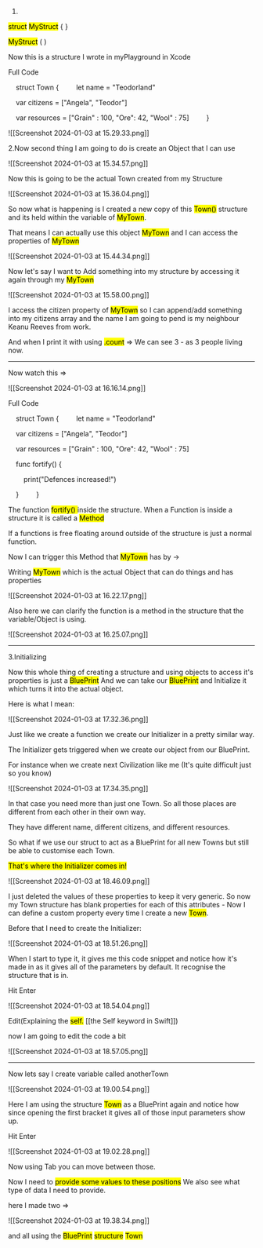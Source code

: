 
1.

<mark class="hltr-purple">struct</mark> <mark class="hltr-green">MyStruct</mark>  {           }

<mark class="hltr-green">MyStruct</mark> ( )



Now this is a structure I wrote in myPlayground in Xcode 

Full Code

    struct Town {
    
    let name = "Teodorland"

    var citizens = ["Angela", "Teodor"]

    var resources = ["Grain" : 100, "Ore": 42, "Wool" : 75]
    
    }

![[Screenshot 2024-01-03 at 15.29.33.png]]


2.Now second thing I am going to do is create an Object that I can use

![[Screenshot 2024-01-03 at 15.34.57.png]]


Now this is going to be the actual Town created from my Structure

![[Screenshot 2024-01-03 at 15.36.04.png]]


So now what is happening is I created a new copy of this <mark class="hltr-green">Town()</mark> structure and its held within the variable of <mark class="hltr-cyan">MyTown</mark>.

That means I can actually use this object <mark class="hltr-cyan">MyTown</mark> and I can access the properties of <mark class="hltr-cyan">MyTown</mark>

![[Screenshot 2024-01-03 at 15.44.34.png]]


Now let's say I want to Add something into my structure by accessing it again through my 
<mark class="hltr-cyan">MyTown</mark>

![[Screenshot 2024-01-03 at 15.58.00.png]]

I access the citizen property of <mark class="hltr-cyan">MyTown</mark> so I can append/add something into my citizens array  and the name I am going to pend is my neighbour Keanu Reeves from work.

And when I print it with using <mark class="hltr-purple">.count</mark> =>
We can see 3 - as 3 people living now.

________________________________________________________________________

Now watch this =>

![[Screenshot 2024-01-03 at 16.16.14.png]]



Full Code 

    struct Town {
    
    let name = "Teodorland"

    var citizens = ["Angela", "Teodor"]

    var resources = ["Grain" : 100, "Ore": 42, "Wool" : 75]

    func fortify() {

        print("Defences increased!")

    }
    
    }


The function <mark class="hltr-blue">fortify() </mark> inside the structure. 
When a Function is inside a structure it is called a <mark class="hltr-red">Method</mark>


If a functions is free floating around outside of the structure is just a normal function.

Now I can trigger this Method that <mark class="hltr-cyan">MyTown</mark> has by ->

Writing <mark class="hltr-cyan">MyTown</mark> which is the actual Object that can do things and has properties 




![[Screenshot 2024-01-03 at 16.22.17.png]]



Also here we can clarify the function is a method in the structure that the variable/Object is using.

![[Screenshot 2024-01-03 at 16.25.07.png]]


________________________________________________________________________

3.Initializing 


Now this whole thing of creating a structure and using objects to access it's properties is just a <mark class="hltr-blue">BluePrint</mark> 
And we can take our <mark class="hltr-blue">BluePrint</mark> and Initialize it which turns it into the actual object.

Here is what I mean:

![[Screenshot 2024-01-03 at 17.32.36.png]]

Just like we create a function we create our Initializer in a pretty similar way.

The Initializer gets triggered when we create our object from our BluePrint.

For instance when we create next Civilization like me (It's quite difficult just so you know)

![[Screenshot 2024-01-03 at 17.34.35.png]]


In that case you need more than just one Town.
So all those places are different from each other in their own way.

They have different name, different citizens, and different resources.

So what if we use our struct to act as a BluePrint for all new Towns but still be able to customise each Town.

<mark class="hltr-red">That's where the Initializer comes in!</mark>


![[Screenshot 2024-01-03 at 18.46.09.png]]

I just deleted the values of these properties to keep it very generic.
So now my Town structure has blank properties for each of this attributes - Now I can define a custom property every time I create a new <mark class="hltr-cyan">Town</mark>.

Before that I need to create the Initializer: 


![[Screenshot 2024-01-03 at 18.51.26.png]]

When I start to type it, it gives me this code snippet and notice how it's made in as it gives all of the parameters by default. It recognise the structure that is in.

Hit Enter

![[Screenshot 2024-01-03 at 18.54.04.png]]

Edit(Explaining the <mark class="hltr-red">self.</mark>  [[the Self keyword in Swift]])

now I am going to edit the code a bit 

![[Screenshot 2024-01-03 at 18.57.05.png]]

________________________________________________________________________

Now lets say I create variable called anotherTown

![[Screenshot 2024-01-03 at 19.00.54.png]]

Here I am using the structure <mark class="hltr-cyan">Town</mark> as a BluePrint again and notice how since opening the first bracket it gives all of those input parameters show up.

Hit Enter

![[Screenshot 2024-01-03 at 19.02.28.png]]

Now using Tab you can move between those.

Now I need to <mark class="hltr-red">provide some values to these positions</mark> 
We also see what type of data I need to provide.

here I made two =>

![[Screenshot 2024-01-03 at 19.38.34.png]]


and all using the <mark class="hltr-blue">BluePrint</mark> <mark class="hltr-red">structure</mark> <mark class="hltr-blue">Town</mark>



     